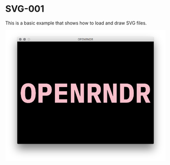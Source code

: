 # SVG-001

This is a basic example that shows how to load and draw SVG files.

![axis](screenshot.png)